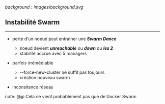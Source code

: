 $background:images/background.svg$
## Instabilité Swarm
---

* perte d'un noeud peut entrainer une ***Swarm Dance***
  * noeud devient ***unreachable*** ou ***down*** ou ***les 2***
  * stabilité accrue avec 5 managers

* parfois irrémédiable
  * --force-new-cluster ne suffit pas toujours
  * création nouveau swarm
  
* inconsitance réseau



note: @jp
Cela ne vient probablement pas que de Docker Swarm
